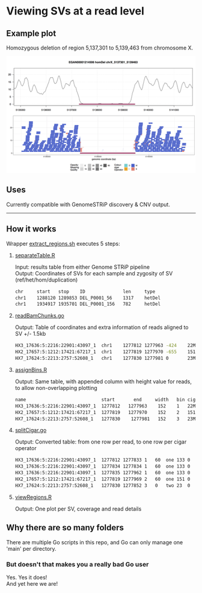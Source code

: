 # Viewing SVs at a read level

## Example plot

Homozygous deletion of region 5,137,301 to 5,139,463 from chromosome X.

![homDel-chrX_5137301_5139463](https://github.com/brittanyhowell/sv-view/blob/master/examplePlot/EGAN00001214506-homDel-chrX_5137301_5139463.png "example")

## Uses

Currently compatible with GenomeSTRiP discovery & CNV output.

***

## How it works

Wrapper [extract_regions.sh](https://github.com/brittanyhowell/sv-view/blob/master/extract_regions.sh) executes 5 steps:

1. [separateTable.R](https://github.com/brittanyhowell/sv-view/blob/master/separateTable.R)

   Input: results table from either Genome STRiP pipeline  
   Output: Coordinates of SVs for each sample and zygosity of SV (ref/het/hom/duplication)

    ```bash
    chr     start   stop    ID              len     type
    chr1    1288120 1289853 DEL_P0001_56    1317    hetDel
    chr1    1934917 1935701 DEL_P0001_156   782     hetDel
    ```

1. [readBamChunks.go](https://github.com/brittanyhowell/sv-view/blob/master/readBamChunks/readBamChunks.go)

    Output: Table of coordinates and extra information of reads aligned to SV +/- 1.5kb

    ```bash
    HX3_17636:5:2216:22901:43097_1  chr1    1277812 1277963 -424    22M1I128M   60  AS:i:133    pP--r-1-----
    HX2_17657:5:1212:17421:67217_1  chr1    1277819 1277970 -655    151M        60  AS:i:151    pP--r-1-----
    HX7_17624:5:2213:2757:52608_1   chr1    1277830 1277981 0       23M128S     0   AS:i:23     p----R-2----

    ```
1. [assignBins.R](assignBins.R)

    Output: Same table, with appended column with height value for reads, to allow non-overlapping plotting

    ```bash
    name                            start       end     width   bin cigar       mapq    AS          flags           tlen
    HX3_17636:5:2216:22901:43097_1  1277812   1277963    152    1   22M1I128M   60      AS:i:133    pP--r-1-----    -424
    HX2_17657:5:1212:17421:67217_1  1277819   1277970    152    2   151M        60      AS:i:151    pP--r-1-----    -655
    HX7_17624:5:2213:2757:52608_1   1277830    1277981   152    3   23M128S     0       AS:i:23     p----R-2----    0

    ```
1. [splitCigar.go](https://github.com/brittanyhowell/sv-view/blob/master/splitCigar/splitCigar.go)

    Output: Converted table: from one row per read, to one row per cigar operator

    ```bash
    HX3_17636:5:2216:22901:43097_1  1277812 1277833 1   60  one 133 0   22M1I128M   M   22
    HX3_17636:5:2216:22901:43097_1  1277834 1277834 1   60  one 133 0   22M1I128M   I   1
    HX3_17636:5:2216:22901:43097_1  1277835 1277962 1   60  one 133 0   22M1I128M   M   128
    HX2_17657:5:1212:17421:67217_1  1277819 1277969 2   60  one 151 0   151M        M   151
    HX7_17624:5:2213:2757:52608_1   1277830 1277852 3   0   two 23  0   23M128S     M   23
    ```
1. [viewRegions.R](https://github.com/brittanyhowell/sv-view/blob/master/viewRegions.R)

    Output: One plot per SV, coverage and read details

## Why there are so many folders

There are multiple Go scripts in this repo, and Go can only manage one 'main' per directory.

### But doesn't that makes you a really bad Go user

Yes. Yes it does!  
And yet here we are!
